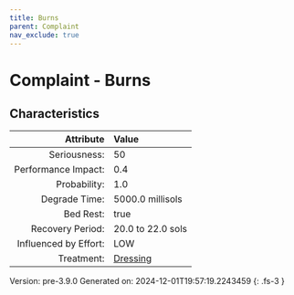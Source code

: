 ```yaml
---
title: Burns
parent: Complaint
nav_exclude: true
---
```

# Complaint - Burns

## Characteristics

| Attribute      | Value |
|--------:|:------|
|Seriousness:|50|
|Performance Impact:|0.4|
|Probability:|1.0|
|Degrade Time:|5000.0 millisols|
|Bed Rest:|true|
|Recovery Period:|20.0 to 22.0 sols|
|Influenced by Effort:|LOW|
|Treatment:|[Dressing](../treatment/dressing.html)|
 

Version: pre-3.9.0 Generated on: 2024-12-01T19:57:19.2243459
{: .fs-3 }